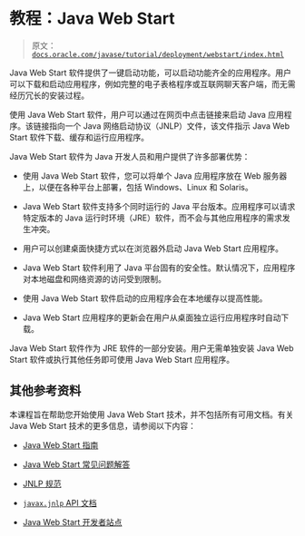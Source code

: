# 教程：Java Web Start

> 原文：[`docs.oracle.com/javase/tutorial/deployment/webstart/index.html`](https://docs.oracle.com/javase/tutorial/deployment/webstart/index.html)

Java Web Start 软件提供了一键启动功能，可以启动功能齐全的应用程序。用户可以下载和启动应用程序，例如完整的电子表格程序或互联网聊天客户端，而无需经历冗长的安装过程。

使用 Java Web Start 软件，用户可以通过在网页中点击链接来启动 Java 应用程序。该链接指向一个 Java 网络启动协议（JNLP）文件，该文件指示 Java Web Start 软件下载、缓存和运行应用程序。

Java Web Start 软件为 Java 开发人员和用户提供了许多部署优势：

+   使用 Java Web Start 软件，您可以将单个 Java 应用程序放在 Web 服务器上，以便在各种平台上部署，包括 Windows、Linux 和 Solaris。

+   Java Web Start 软件支持多个同时运行的 Java 平台版本。应用程序可以请求特定版本的 Java 运行时环境（JRE）软件，而不会与其他应用程序的需求发生冲突。

+   用户可以创建桌面快捷方式以在浏览器外启动 Java Web Start 应用程序。

+   Java Web Start 软件利用了 Java 平台固有的安全性。默认情况下，应用程序对本地磁盘和网络资源的访问受到限制。

+   使用 Java Web Start 软件启动的应用程序会在本地缓存以提高性能。

+   Java Web Start 应用程序的更新会在用户从桌面独立运行应用程序时自动下载。

Java Web Start 软件作为 JRE 软件的一部分安装。用户无需单独安装 Java Web Start 软件或执行其他任务即可使用 Java Web Start 应用程序。

## 其他参考资料

本课程旨在帮助您开始使用 Java Web Start 技术，并不包括所有可用文档。有关 Java Web Start 技术的更多信息，请参阅以下内容：

+   [Java Web Start 指南](https://docs.oracle.com/javase/8/docs/technotes/guides/javaws/developersguide/contents.html)

+   [Java Web Start 常见问题解答](https://docs.oracle.com/javase/8/docs/technotes/guides/javaws/developersguide/faq.html)

+   [JNLP 规范](http://jcp.org/en/jsr/detail?id=56)

+   [`javax.jnlp` API 文档](https://docs.oracle.com/javase/8/docs/jre/api/javaws/jnlp/index.html)

+   [Java Web Start 开发者站点](http://www.oracle.com/technetwork/java/javase/javawebstart/index.html)
